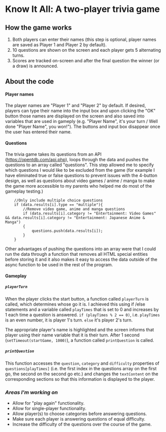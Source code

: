 # Know It All: A two-player trivia game

## How the game works

1. Both players can enter their names (this step is optional, player names are saved as Player 1 and Player 2 by default). 
2. 10 questions are shown on the screen and each player gets 5 alternating turns.
3. Scores are tracked on-screen and after the final question the winner (or a draw) is announced.

## About the code

#### Player names
The player names are "Player 1" and "Player 2" by default. If desired, players can type their name into the input box and upon clicking the "OK" button those names are displayed on the screen and also saved into variables that are used in gameply (e.g. "Player Name", it's your turn / Well done "Player Name", you won!"). The buttons and input box disappear once the user has entered their name. 

#### Questions
The trivia game takes its questions from an API (https://opentdb.com/api.php), loops through the data and pushes the questions to an array called "questions". This step allowed me to specify which questions I would like to be excluded from the game (for example I have eliminated true or false questions to prevent issues with the 4-button design, as well as questions about video games / anime / manga to make the game more accessible to my parents who helped me do most of the gameplay testing.) 

        //Only include multiple choice questions
        if (data.results[i].type == "multiple"){
            //Remove video game, anime and manga questions
            if (data.results[i].category != "Entertainment: Video Games" && data.results[i].category != "Entertainment: Japanese Anime & Manga")
            {
                questions.push(data.results[i]);
            }
        }
        
Other advantages of pushing the questions into an array were that I could run the data through a function that removes all HTML special entities before storing it and it also makes it easy to access the data outside of the async function to be used in the rest of the program.

#### Gameplay
##### `playerTurn`
When the player clicks the start button, a function called `playerTurn` is called, which determines whose go it is. I achieved this using if /else statements and a variable called `playTimes` that is set to 0 and increases by 1 each time a question is answered. `if (playTimes % 2 == 0)`, i.e. `playTimes` is an even number, it is player 1's turn. `else` it's player 2's turn. 

The appropriate player's name is highlighted and the screen informs that player using their name variable that it is their turn. After 1 second (`setTimeout(startGame, 1000)`), a function called `printQuestion` is called.

##### `printQuestion`
This function accesses the `question`, `category` and `difficulty` properties of `questions[playTimes]` (i.e. the first index in the questions array on the first go, the second on the second go etc.) and changes the `textContent` on the corresponding sections so that this information is displayed to the player.

#####
 
### *Areas I'm working on*

- Allow for "play again" functionality.
- Allow for single-player functionality.
- Allow player(s) to choose categories before answering questions.
- Make sure each player is answering questions of equal difficulty.
- Increase the difficulty of the questions over the course of the game.
